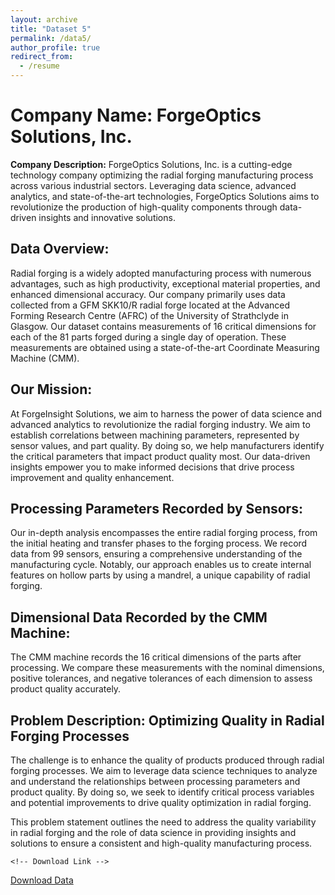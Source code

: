 ```yaml
---
layout: archive
title: "Dataset 5"
permalink: /data5/
author_profile: true
redirect_from:
  - /resume
---
```


<!DOCTYPE html>
<html>

<head>
    <title>Company Name: ForgeOptics Solutions, Inc.</title>
</head>

<body>
    <h1>Company Name: ForgeOptics Solutions, Inc.</h1>

  <p><strong>Company Description:</strong> ForgeOptics Solutions, Inc. is a cutting-edge technology company optimizing the radial forging manufacturing process across various industrial sectors. Leveraging data science, advanced analytics, and state-of-the-art technologies, ForgeOptics Solutions aims to revolutionize the production of high-quality components through data-driven insights and innovative solutions.</p>

  <h2>Data Overview:</h2>

  <p>Radial forging is a widely adopted manufacturing process with numerous advantages, such as high productivity, exceptional material properties, and enhanced dimensional accuracy. Our company primarily uses data collected from a GFM SKK10/R radial forge located at the Advanced Forming Research Centre (AFRC) of the University of Strathclyde in Glasgow. Our dataset contains measurements of 16 critical dimensions for each of the 81 parts forged during a single day of operation. These measurements are obtained using a state-of-the-art Coordinate Measuring Machine (CMM).</p>

  <h2>Our Mission:</h2>

  <p>At ForgeInsight Solutions, we aim to harness the power of data science and advanced analytics to revolutionize the radial forging industry. We aim to establish correlations between machining parameters, represented by sensor values, and part quality. By doing so, we help manufacturers identify the critical parameters that impact product quality most. Our data-driven insights empower you to make informed decisions that drive process improvement and quality enhancement.</p>

  <h2>Processing Parameters Recorded by Sensors:</h2>

  <p>Our in-depth analysis encompasses the entire radial forging process, from the initial heating and transfer phases to the forging process. We record data from 99 sensors, ensuring a comprehensive understanding of the manufacturing cycle. Notably, our approach enables us to create internal features on hollow parts by using a mandrel, a unique capability of radial forging.</p>

  <h2>Dimensional Data Recorded by the CMM Machine:</h2>

  <p>The CMM machine records the 16 critical dimensions of the parts after processing. We compare these measurements with the nominal dimensions, positive tolerances, and negative tolerances of each dimension to assess product quality accurately.</p>

  <h2>Problem Description: Optimizing Quality in Radial Forging Processes</h2>

  <p>The challenge is to enhance the quality of products produced through radial forging processes. We aim to leverage data science techniques to analyze and understand the relationships between processing parameters and product quality. By doing so, we seek to identify critical process variables and potential improvements to drive quality optimization in radial forging.</p>

  <p>This problem statement outlines the need to address the quality variability in radial forging and the role of data science in providing insights and solutions to ensure a consistent and high-quality manufacturing process.</p>

    <!-- Download Link -->
  <p><a href="files/data5.zip" download>Download Data</a></p>
</body>

</html>
